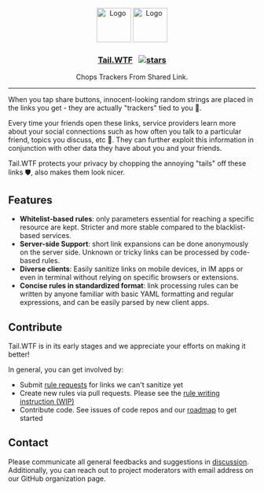 <p align="center">
    <img src="https://user-images.githubusercontent.com/59678453/180375518-92d24d0c-12d5-4255-8746-380a7aca2b20.png#gh-light-mode-only"
        alt="Logo" width=70>
    <img src="https://user-images.githubusercontent.com/59678453/180376465-90aad3ca-85e9-44b4-b61f-01beabca61ba.png#gh-dark-mode-only"
        alt="Logo" width=70>
    <h3 align="center">
        <a href="https://tail.wtf/">Tail.WTF</a>&nbsp;&nbsp;
        <a href="https://github.com/Tail-WTF/Rules"><img src="https://img.shields.io/github/stars/tail-wtf/rules?style=social" alt="stars"></a>
    </h3>
    <p align="center">
        Chops Trackers From Shared Link.
    </p>
</p>

---

When you tap share buttons, innocent-looking random strings are placed in the links you get - they are actually
"trackers" tied to you 👀.

Every time your friends open these links, service providers learn more about your social connections such as how often
you talk to a particular friend, topics you discuss, etc 🤨. They can further exploit this information in conjunction with
other data they have about you and your friends.

Tail.WTF protects your privacy by chopping the annoying "tails" off these links 🛡️, also makes them look
nicer.

## Features

- **Whitelist-based rules**: only parameters essential for reaching a specific resource are kept. Stricter and more stable compared to the blacklist-based services.
- **Server-side Support**: short link expansions can be done anonymously on the server side. Unknown or tricky links can be processed by code-based rules.
- **Diverse clients**: Easily sanitize links on mobile devices, in IM apps or even in terminal without relying on specific browsers or extensions.
- **Concise rules in standardized format**: link processing rules can be written by anyone familiar with basic YAML formatting and regular expressions, and can be easily parsed by new client apps.

## Contribute

Tail.WTF is in its early stages and we appreciate your efforts on making it better!

In general, you can get involved by:

- Submit [rule requests](https://github.com/Tail-WTF/Rules/issues/new) for links we can't sanitize yet
- Create new rules via pull requests. Please see the [rule writing instruction (WIP)](#)
- Contribute code. See issues of code repos and our [roadmap](https://github.com/orgs/Tail-WTF/projects/1) to get started

## Contact

Please communicate all general feedbacks and suggestions in [discussion](https://github.com/Tail-WTF/Rules/discussions).
Additionally, you can reach out to project moderators with email address on our GitHub organization page.
